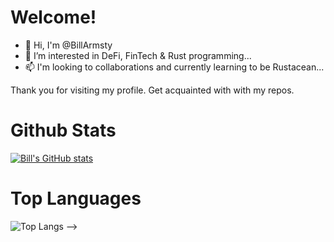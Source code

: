 # Welcome!
<!---
BillArmsty/BillArmsty is a ✨ special ✨ repository because its `README.md` (this file) appears on your GitHub profile.
You can click the Preview link to take a look at your changes.
--->

- 👋 Hi, I'm @BillArmsty
- 👀 I’m interested in DeFi, FinTech & Rust programming...
- 📫 I'm looking to collaborations and currently learning to be Rustacean...

Thank you for visiting my profile. Get acquainted with with my repos.

# Github Stats 

[![Bill's GitHub stats](https://github-readme-stats.vercel.app/api?username=BillArmsty&count_private=true&show_icons=true&theme=merko)](https://github.com/mairura/github-readme-stats)

 # Top Languages

![Top Langs](https://github-readme-stats.vercel.app/api/top-langs/?username=BillArmsty&theme=tokyonight) -->
